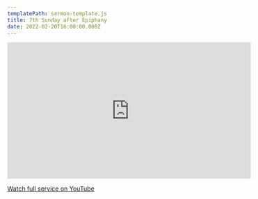 ```yaml
---
templatePath: sermon-template.js
title: 7th Sunday after Epiphany
date: 2022-02-20T16:00:00.000Z
---
```

<iframe width="560" height="315" src="https://www.youtube.com/embed/yEGTQ1ZKnyI?t=1822" title="YouTube video player" frameborder="0" allow="accelerometer; autoplay; clipboard-write; encrypted-media; gyroscope; picture-in-picture" allowfullscreen></iframe>

[Watch full service on YouTube](https://youtu.be/yEGTQ1ZKnyI?t=1822)